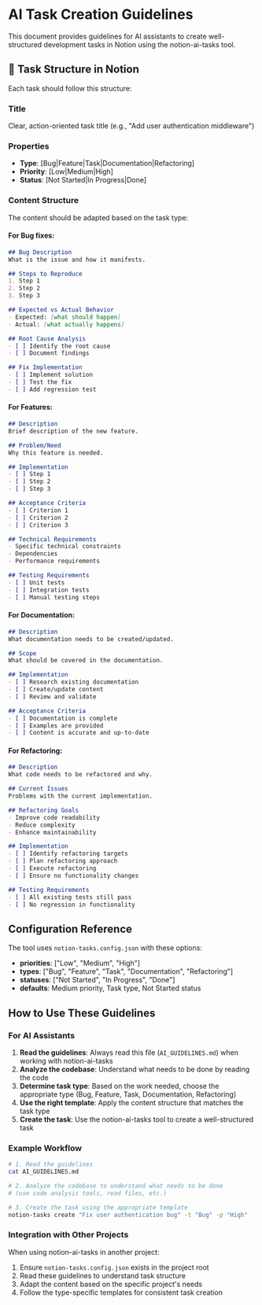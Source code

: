 # AI Task Creation Guidelines

This document provides guidelines for AI assistants to create well-structured development tasks in Notion using the notion-ai-tasks tool.

## 📝 Task Structure in Notion

Each task should follow this structure:

### Title
Clear, action-oriented task title (e.g., "Add user authentication middleware")

### Properties
- **Type**: [Bug|Feature|Task|Documentation|Refactoring]
- **Priority**: [Low|Medium|High]
- **Status**: [Not Started|In Progress|Done]

### Content Structure
The content should be adapted based on the task type:

#### For Bug fixes:
```markdown
## Bug Description
What is the issue and how it manifests.

## Steps to Reproduce
1. Step 1
2. Step 2
3. Step 3

## Expected vs Actual Behavior
- Expected: [what should happen]
- Actual: [what actually happens]

## Root Cause Analysis
- [ ] Identify the root cause
- [ ] Document findings

## Fix Implementation
- [ ] Implement solution
- [ ] Test the fix
- [ ] Add regression test
```

#### For Features:
```markdown
## Description
Brief description of the new feature.

## Problem/Need
Why this feature is needed.

## Implementation
- [ ] Step 1
- [ ] Step 2
- [ ] Step 3

## Acceptance Criteria
- [ ] Criterion 1
- [ ] Criterion 2
- [ ] Criterion 3

## Technical Requirements
- Specific technical constraints
- Dependencies
- Performance requirements

## Testing Requirements
- [ ] Unit tests
- [ ] Integration tests
- [ ] Manual testing steps
```

#### For Documentation:
```markdown
## Description
What documentation needs to be created/updated.

## Scope
What should be covered in the documentation.

## Implementation
- [ ] Research existing documentation
- [ ] Create/update content
- [ ] Review and validate

## Acceptance Criteria
- [ ] Documentation is complete
- [ ] Examples are provided
- [ ] Content is accurate and up-to-date
```

#### For Refactoring:
```markdown
## Description
What code needs to be refactored and why.

## Current Issues
Problems with the current implementation.

## Refactoring Goals
- Improve code readability
- Reduce complexity
- Enhance maintainability

## Implementation
- [ ] Identify refactoring targets
- [ ] Plan refactoring approach
- [ ] Execute refactoring
- [ ] Ensure no functionality changes

## Testing Requirements
- [ ] All existing tests still pass
- [ ] No regression in functionality
```

## Configuration Reference

The tool uses `notion-tasks.config.json` with these options:
- **priorities**: ["Low", "Medium", "High"]
- **types**: ["Bug", "Feature", "Task", "Documentation", "Refactoring"]  
- **statuses**: ["Not Started", "In Progress", "Done"]
- **defaults**: Medium priority, Task type, Not Started status

## How to Use These Guidelines

### For AI Assistants
1. **Read the guidelines**: Always read this file (`AI_GUIDELINES.md`) when working with notion-ai-tasks
2. **Analyze the codebase**: Understand what needs to be done by reading the code
3. **Determine task type**: Based on the work needed, choose the appropriate type (Bug, Feature, Task, Documentation, Refactoring)
4. **Use the right template**: Apply the content structure that matches the task type
5. **Create the task**: Use the notion-ai-tasks tool to create a well-structured task

### Example Workflow
```bash
# 1. Read the guidelines
cat AI_GUIDELINES.md

# 2. Analyze the codebase to understand what needs to be done
# (use code analysis tools, read files, etc.)

# 3. Create the task using the appropriate template
notion-tasks create "Fix user authentication bug" -t "Bug" -p "High"
```

### Integration with Other Projects
When using notion-ai-tasks in another project:
1. Ensure `notion-tasks.config.json` exists in the project root
2. Read these guidelines to understand task structure
3. Adapt the content based on the specific project's needs
4. Follow the type-specific templates for consistent task creation